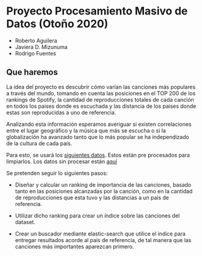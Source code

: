 # Proyecto Procesamiento Masivo de Datos (Otoño 2020)

- Roberto Aguilera
- Javiera D. Mizunuma
- Rodrigo Fuentes

## Que haremos

La idea del proyecto es descubrir cómo varían las canciones más populares a través del mundo, tomando en cuenta las posiciones en el TOP 200 de los rankings de Spotify, la cantidad de reproducciones totales de cada canción en todos los paises donde es escuchada y las distancia de los paises donde estas son reproducidas a uno de referencia.

Analizando esta información esperamos averiguar si existen correlaciones entre el lugar geográfico y la música que más se escucha o si la globalización ha avanzado tanto que lo más popular se ha independizado de la cultura de cada país.

Para esto, se usará los [siguientes datos](./data.zip). Estos están pre procesados para limpiarlos. Los datos sin procesar están [aquí](./raw_data.zip)

Se pretenden seguir lo siguientes pasos:

- Diseñar y calcular un ranking de importancia de las canciones, basado tanto en las posiciones alcanzadas por la canción, como en la cantidad de reproducciones que esta tuvo y las distancias a un pais de referencia.

- Utilizar dicho ranking para crear un índice sobre las canciones del dataset.

- Crear un buscador mediante elastic-search que utilice el indice para entregar resultados acorde al pais de referencia, de tal manera que las canciones más importantes aparezcan primero.
